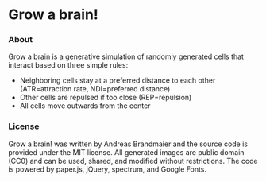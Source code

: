 Grow a brain!
============


### About

Grow a brain is a generative simulation of randomly generated cells that interact based on three simple rules:

- Neighboring cells stay at a preferred distance to each other (ATR=attraction rate, NDI=preferred distance)
- Other cells are repulsed if too close (REP=repulsion)
- All cells move outwards from the center

 
### License

Grow a brain! was written by Andreas Brandmaier and the source code is provided under the MIT license. All generated images are public domain (CC0) and can be used, shared, and modified without restrictions. The code is powered by paper.js, jQuery, spectrum, and Google Fonts.
